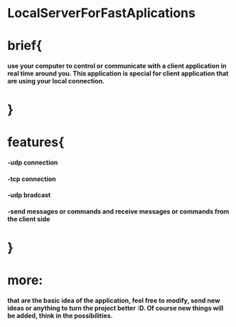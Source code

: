 # LocalServerForFastAplications
<h1>brief{</h1><p><h4>use your computer to control or communicate with a client application in real time around you. This application is special for 			client application that are using your local connection. </h4></p>
<h1>}</h1>

<p><h1>features{</h1></p><p><h4>-udp connection</h4></p><p><h4>-tcp connection</h4></p><p><h4>-udp bradcast</h4</p>
<p><h4>-send messages or commands and receive messages or commands from the client side </h4></p><h1>}</h1>

<p/><p/><p><h1>more:</h1><p><h4>that are the basic idea of the application, feel free to modify, send new ideas  or anything to turn the project better :D. Of course new things will be added, think in the possibilities.</h4></p>
	
	
	
